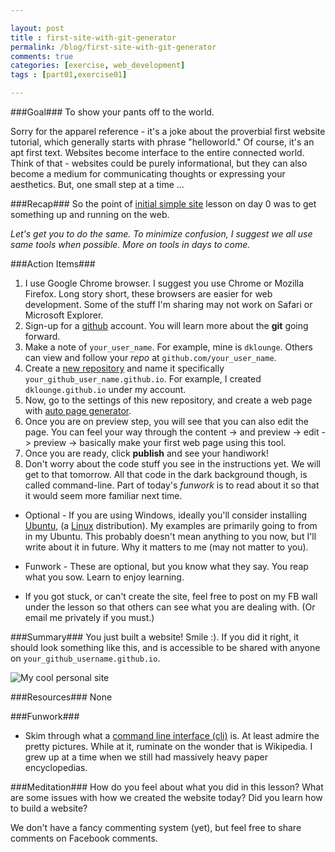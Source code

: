 ```yaml
---

layout: post
title : first-site-with-git-generator
permalink: /blog/first-site-with-git-generator
comments: true
categories: [exercise, web_development]
tags : [part01,exercise01]

---
```

###Goal###
To show your pants off to the world.

Sorry for the apparel reference - it\'s a joke about the proverbial first website tutorial, which generally starts with phrase \"helloworld.\" Of course, it\'s an apt first text. Websites become interface to the entire connected world. Think of that - websites could be purely informational, but they can also become a medium for communicating thoughts or expressing your aesthetics. But, one small step at a time ...

###Recap###
So the point of [initial simple site](../hold-onto-your-pants-site/) lesson on day 0 was to get something up and running on the web.

_Let\'s get you to do the same. To minimize confusion, I suggest we all use same tools when possible. More on tools in days to come._

###Action Items###
1. I use Google Chrome browser. I suggest you use Chrome or Mozilla Firefox. Long story short, these browsers are easier for web development. Some of the stuff I\'m sharing may not work on Safari or Microsoft Explorer.
2. Sign-up for a [github](https://github.com/join) account. You will learn more about the __git__ going forward.
3. Make a note of `your_user_name`. For example, mine is `dklounge`. Others can view and follow your _repo_ at `github.com/your_user_name`.
4. Create a [new repository](https://help.github.com/articles/creating-a-new-repository) and name it specifically `your_github_user_name.github.io`. For example, I created `dklounge.github.io` under my account.
5. Now, go to the settings of this new repository, and create a web page with [auto page generator](https://help.github.com/articles/creating-pages-with-the-automatic-generator).
6. Once you are on preview step, you will see that you can also edit the page. You can feel your way through the content -> and preview -> edit -> preview -> basically make your first web page using this tool.
7. Once you are ready, click __publish__ and see your handiwork!
8. Don\'t worry about the code stuff you see in the instructions yet. We will get to that tomorrow. All that code in the dark background though, is called command-line. Part of today\'s _funwork_ is to read about it so that it would seem more familiar next time.

* Optional - If you are using Windows, ideally you\'ll consider installing [Ubuntu](http://www.ubuntu.com/), (a [Linux](http://en.wikipedia.org/wiki/Linux) distribution). My examples are primarily going to from in my Ubuntu. This probably doesn\'t mean anything to you now, but I\'ll write about it in future. Why it matters to me (may not matter to you).

* Funwork - These are optional, but you know what they say. You reap what you sow. Learn to enjoy learning.

* If you got stuck, or can\'t create the site, feel free to post on my FB wall under the lesson so that others can see what you are dealing with. (Or email me privately if you must.)

###Summary###
You just built a website! Smile :). If you did it right, it should look something like this, and is accessible to be shared with anyone on `your_github_username.github.io`.

![My cool personal site]({{site.url}}/assets/images/2014-01-11_exercise01.png)

###Resources###
None

###Funwork###
* Skim through what a [command line interface (cli)](http://en.wikipedia.org/wiki/Command-line_interface) is. At least admire the pretty pictures. While at it, ruminate on the wonder that is Wikipedia. I grew up at a time when we still had massively heavy paper encyclopedias.

###Meditation###
How do you feel about what you did in this lesson? What are some issues with how we created the website today? Did you learn how to build a website?

We don\'t have a fancy commenting system (yet), but feel free to share comments on Facebook comments.

